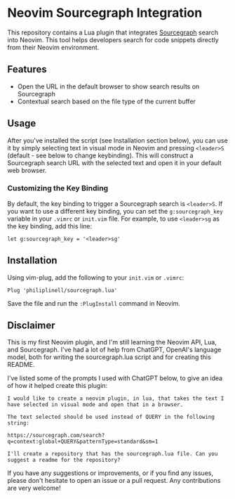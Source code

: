 # Neovim Sourcegraph Integration

This repository contains a Lua plugin that integrates
[Sourcegraph](https://sourcegraph.com/) search into Neovim. This tool helps
developers search for code snippets directly from their Neovim environment.

## Features

- Open the URL in the default browser to show search results on Sourcegraph
- Contextual search based on the file type of the current buffer

## Usage

After you've installed the script (see Installation section below), you can use
it by simply selecting text in visual mode in Neovim and pressing `<leader>S`
(default - see below to change keybinding).
This will construct a Sourcegraph search URL with the selected text and open it
in your default web browser.

### Customizing the Key Binding

By default, the key binding to trigger a Sourcegraph search is `<leader>S`. If
you want to use a different key binding, you can set the `g:sourcegraph_key`
variable in your `.vimrc` or `init.vim` file. For example, to use `<leader>sg`
as the key binding, add this line:

```vim
let g:sourcegraph_key = '<leader>sg'
```

## Installation

Using vim-plug, add the following to your `init.vim` or `.vimrc`:

`Plug 'philiplinell/sourcegraph.lua'`

Save the file and run the `:PlugInstall` command in Neovim.

## Disclaimer

This is my first Neovim plugin, and I'm still learning the Neovim API, Lua, and
Sourcegraph. I've had a lot of help from ChatGPT, OpenAI's language model, both
for writing the sourcegraph.lua script and for creating this README.

I've listed some of the prompts I used with ChatGPT below, to give an idea of
how it helped create this plugin:

```
I would like to create a neovim plugin, in lua, that takes the text I have selected in visual mode and open that in a browser.

The text selected should be used instead of QUERY in the following string:

https://sourcegraph.com/search?q=context:global+QUERY&patternType=standard&sm=1
```

```
I'll create a repository that has the sourcegraph.lua file. Can you suggest a readme for the repository?
```

If you have any suggestions or improvements, or if you find any issues, please
don't hesitate to open an issue or a pull request. Any contributions are very
welcome!
